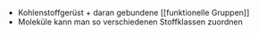 - Kohlenstoffgerüst + daran gebundene [[funktionelle Gruppen]]
- Moleküle kann man so verschiedenen Stoffklassen zuordnen